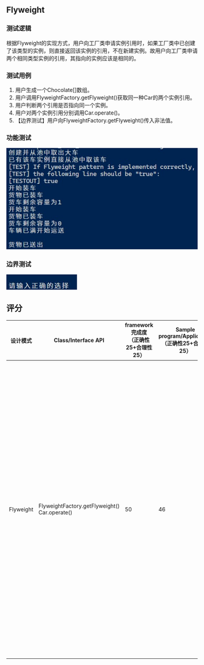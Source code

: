 ## Flyweight

### 测试逻辑

根据Flyweight的实现方式，用户向工厂类申请实例引用时，如果工厂类中已创建了该类型的实例，则直接返回该实例的引用，不在新建实例。故用户向工厂类申请两个相同类型实例的引用，其指向的实例应该是相同的。

### 测试用例

1. 用户生成一个Chocolate[]数组。
2. 用户调用FlyweightFactory.getFlyweight()获取同一种Car的两个实例引用。
3. 用户判断两个引用是否指向同一个实例。
4. 用户对两个实例引用分别调用Car.operate()。
5. 【边界测试】用户向FlyweightFactory.getFlyweight()传入非法值。

### 功能测试

![Flyweight Test](../img/FlyweightTest.jpg)

### 边界测试

![Flyweight Boundary Value Test](../img/FlyweightBoundaryValueTest.jpg)

## 评分

| 设计模式  | Class/Interface API                                | framework完成度<br />（正确性25+合理性25） | Sample program/Application<br />（正确性25+合理性25） | 备注                                                         |
| --------- | -------------------------------------------------- | ------------------------------------------ | ----------------------------------------------------- | ------------------------------------------------------------ |
| Flyweight | FlyweightFactory.getFlyweight()<br />Car.operate() | 50                                         | 46                                                    | 【重要问题】设计模式的应用不够合理。用户生成同一种Car的多个引用并分别调用operate()来“分别装载少量巧克力”，结果因为指向的是同一实例而“到达其容量上限”。文档对这一行为的合理性没有说明。<br />【次要问题】模式的设计不够满足OCP原则。如果要设计一个新的Car子类，则该部分代码需要添加新的判断。 |

